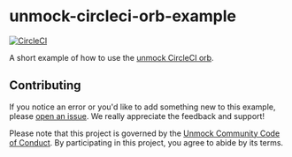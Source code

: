 # unmock-circleci-orb-example

[![CircleCI](https://circleci.com/gh/unmock/unmock-circleci-orb-example.svg?style=svg)](https://circleci.com/gh/unmock/unmock-circleci-orb-example)

A short example of how to use the [unmock CircleCI orb](https://circleci.com/orbs/registry/orb/unmock/unmock).

## Contributing

If you notice an error or you'd like to add something new to this example, please [open an issue](https://github.com/unmock/unmock-circleci-orb-example/issues). We really appreciate the feedback and support!

Please note that this project is governed by the [Unmock Community Code of Conduct](https://github.com/unmock/code-of-conduct). By participating in this project, you agree to abide by its terms.

